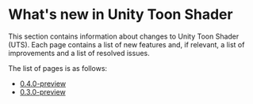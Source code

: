 # What's new in Unity Toon Shader

This section contains information about changes to Unity Toon Shader (UTS). Each page contains a list of new features and, if relevant, a list of improvements and a list of resolved issues.

The list of pages is as follows:

* [0.4.0-preview ](whats-new-0.4.0.md)
* [0.3.0-preview ](whats-new-0.3.0.md)
